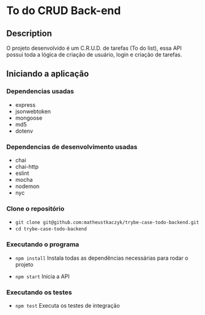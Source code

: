 # To do CRUD Back-end

## Description

O projeto desenvolvido é um C.R.U.D. de tarefas (To do list), essa API possui toda a lógica de criação de usuário, login e criação de tarefas.

## Iniciando a aplicação

### Dependencias usadas

* express
* jsonwebtoken
* mongoose
* md5
* dotenv

### Dependencias de desenvolvimento usadas
* chai
* chai-http
* eslint
* mocha
* nodemon
* nyc

### Clone o repositório

* `git clone git@github.com:matheustkaczyk/trybe-case-todo-backend.git`
* `cd trybe-case-todo-backend`

### Executando o programa

* `npm install`
Instala todas as dependências necessárias para rodar o projeto

* `npm start`
Inicia a API

### Executando os testes

* `npm test`
Executa os testes de integração
